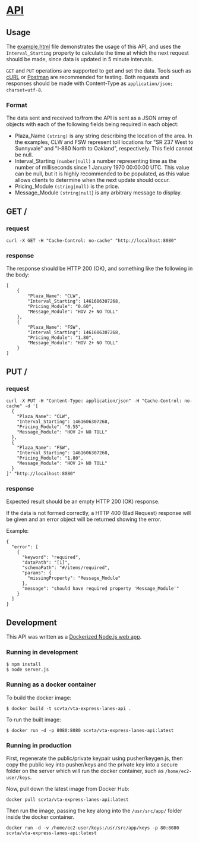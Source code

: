 # [API](https://github.com/vta/expresslanes-api/tree/master/api)

## Usage

The [example.html](http://rawgit.com/vta/expresslanes-api/master/example.html) file demonstrates the usage of this API, and uses the `Interval_Starting` property to calculate the time at which the next request should be made, since data is updated in 5 minute intervals.

`GET` and `PUT` operations are supported to get and set the data. Tools such as [cURL](https://curl.haxx.se/) or [Postman](https://www.getpostman.com/) are recommended for testing. Both requests and responses should be made with Content-Type as `application/json; charset=utf-8`.

### Format
The data sent and received to/from the API is sent as a JSON array of objects with each of the following fields being required in each object:
* Plaza_Name `(string)` is any string describing the location of the area. In the examples, CLW and FSW represent toll locations for "SR 237 West to Sunnyvale" and "I-880 North to Oakland", respectively. This field cannot be null.
* Interval_Starting `(number|null)` a number representing time as the number of milliseconds since 1 January 1970 00:00:00 UTC. This value can be null, but it is highly recommended to be populated, as this value allows clients to determine when the next update should occur.
* Pricing_Module `(string|null)` is the price.
* Message_Module `(string|null`) is any arbitrary message to display.


## GET /
### request
```
curl -X GET -H "Cache-Control: no-cache" "http://localhost:8080"
````

### response
The response should be HTTP 200 (OK), and something like the following in the body:
```
[
    {
        "Plaza_Name": "CLW",
        "Interval_Starting": 1461606307268,
        "Pricing_Module": "0.60",
        "Message_Module": "HOV 2+ NO TOLL"
    },
    {
        "Plaza_Name": "FSW",
        "Interval_Starting": 1461606307268,
        "Pricing_Module": "1.80",
        "Message_Module": "HOV 2+ NO TOLL"
    }
]
```

## PUT /
### request
```
curl -X PUT -H "Content-Type: application/json" -H "Cache-Control: no-cache" -d '[
  {
    "Plaza_Name": "CLW",
    "Interval_Starting": 1461606307268,
    "Pricing_Module": "0.55",
    "Message_Module": "HOV 2+ NO TOLL"
  },
  {
    "Plaza_Name": "FSW",
    "Interval_Starting": 1461606307268,
    "Pricing_Module": "1.80",
    "Message_Module": "HOV 2+ NO TOLL"
  }
]' "http://localhost:8080"
```


### response
Expected result should be an empty HTTP 200 (OK) response.

If the data is not formed correctly, a HTTP 400 (Bad Request) response will be given and an error object will be returned showing the error.

Example:
```
{
  "error": [
    {
      "keyword": "required",
      "dataPath": "[1]",
      "schemaPath": "#/items/required",
      "params": {
        "missingProperty": "Message_Module"
      },
      "message": "should have required property 'Message_Module'"
    }
  ]
}
```


## Development

This API was written as a [Dockerized Node.js web app](https://nodejs.org/en/docs/guides/nodejs-docker-webapp/).


### Running in development
```
$ npm install
$ node server.js
```

### Running as a docker container

To build the docker image:

    $ docker build -t scvta/vta-express-lanes-api .

To run the built image:

    $ docker run -d -p 8080:8080 scvta/vta-express-lanes-api:latest


### Running in production
First, regenerate the public/private keypair using pusher/keygen.js, then copy the public key into pusher/keys and the private key into a secure folder on the server which will run the docker container, such as `/home/ec2-user/keys`.

Now, pull down the latest image from Docker Hub:

    docker pull scvta/vta-express-lanes-api:latest

Then run the image, passing the key along into the `/usr/src/app/` folder inside the docker container.

    docker run -d -v /home/ec2-user/keys:/usr/src/app/keys -p 80:8080 scvta/vta-express-lanes-api:latest

